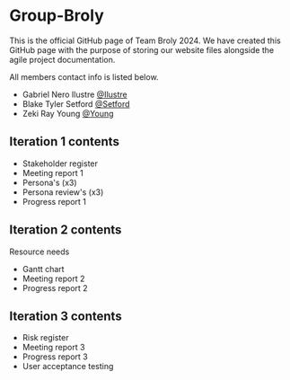 # Group-Broly

This is the official GitHub page of Team Broly 2024. 
We have created this GitHub page with the purpose of storing our website files alongside the agile project documentation. 

All members contact info is listed below.
* Gabriel Nero Ilustre
[@Ilustre](https://twitter.com/dompizzie)
* Blake Tyler Setford
[@Setford](https://twitter.com/dompizzie)
* Zeki Ray Young
[@Young](https://twitter.com/dompizzie)

## Iteration 1 contents

* Stakeholder register
* Meeting report 1
* Persona's (x3)
* Persona review's (x3)
* Progress report 1

## Iteration 2 contents

Resource needs
* Gantt chart
* Meeting report 2
* Progress report 2

## Iteration 3 contents
* Risk register
* Meeting report 3
* Progress report 3
* User acceptance testing
